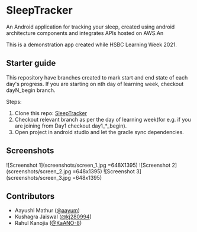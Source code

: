 # SleepTracker
An Android application for tracking your sleep, created using android architecture components and integrates APIs hosted on AWS.An

This is a demonstration app created while HSBC Learning Week 2021.

## Starter guide

This repository have branches created to mark start and end state of each day's progress. If you are starting on nth day of learning week, checkout dayN_begin branch.

Steps:
1. Clone this repo: [SleepTracker](https://github.com/KaANO-8/SleepTracker)
2. Checkout relevant branch as per the day of learning week(for e.g. if you are joining from Day1 checkout day1_*_begin).
3. Open project in android studio and let the gradle sync dependencies.


## Screenshots

![Screenshot 1](screenshots/screen_1.jpg =648X1395)
![Screenshot 2](screenshots/screen_2.jpg =648x1395)
![Screenshot 3](screenshots/screen_3.jpg =648x1395)

## Contributors

- Aayushi Mathur ([@aayum](https://github.com/aayum))
- Kushagra Jaiswal ([@kj280994](https://github.com/kj280994))
- Rahul Kanojia ([@KaANO-8](https://github.com/KaANO-8))

